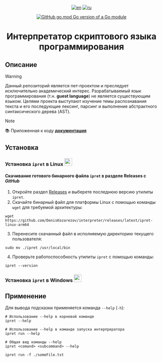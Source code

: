 <div align="center">

  [![en](https://img.shields.io/badge/lang-en-green.svg)](https://github.com/DenisKozarezov/interpreter/blob/master/README.md)
  [![ru](https://img.shields.io/badge/lang-ru-red.svg)](https://github.com/DenisKozarezov/interpreter/blob/master/README-ru.md)

  [![GitHub go.mod Go version of a Go module](https://img.shields.io/github/go-mod/go-version/DenisKozarezov/interpreter.svg)](https://github.com/DenisKozarezov)

  <h1>Интерпретатор скриптового языка программирования</h1>
</div>

## Описание

> [!WARNING]
> Данный репозиторий является пет-проектом и преследует исключительно академический интерес. Разрабатываемый 
> язык программирования (т.н. **guest language**) не является существующим языком. Целями проекта выступают
> изучение темы распознавания текста и его последующие лексинг, парсинг и выполнение абстрактного 
> синтаксического дерева (AST).

> [!NOTE]
> 📚 Приложенная к коду **[документация]()**

## Установка

### Установка `ipret` в Linux <img src="https://logo.svgcdn.com/d/linux-original.png" width=25 height=25>

#### Скачивание готового бинарного файла `ipret` в разделе Releases с *GitHub*

1. Откройте раздел [Releases](https://github.com/DenisKozarezov/interpreter/releases) и выберете последнюю версию утилиты `ipret`.
2. Скачайте бинарный файл для платформы Linux с помощью команды `wget` для требуемой архитектуры:
```shell
wget https://github.com/DenisKozarezov/interpreter/releases/latest/ipret-linux-arm64
```
3. Перенесите скачанный файл в исполняемую директорию текущего пользователя:
```shell
sudo mv ./ipret /usr/local/bin
```
4. Проверьте работоспособность утилиты `ipret` с помощью команды:
```shell
ipret --version
```

### Установка `ipret` в Windows <img src="https://logo.svgcdn.com/l/microsoft-windows-icon.png" width=25 height=25>

## Применение

Для вывода подсказки применяется команда `--help` (`-h`):
```shell
# Использование --help в корневой команде
ipret --help

# Использование --help в команде запуска интерпрератора
ipret run --help

# Общая вид команды --help
ipret <comand> <subcommand> --help
```

```shell
ipret run -f ./someFile.txt
```